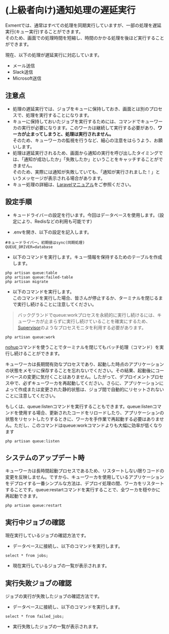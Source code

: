 # (上級者向け)通知処理の遅延実行
Exmentでは、通常はすべての処理を同期実行していますが、一部の処理を遅延実行(キュー実行)することができます。  
そのため、画面での処理時間を短縮し、時間のかかる処理を後ほど実行することができます。  

現在、以下の処理が遅延実行に対応しています。

- メール送信
- Slack送信
- Microsoft送信

## 注意点
- 処理の遅延実行では、ジョブをキューに保持しておき、画面とは別のプロセスで、処理を実行することになります。  
- キューに保持しておいたジョブを実行するためには、コマンドでキューワーカの実行が必要になります。このワーカは継続して実行する必要があり、**ワーカが止まってしまうと、処理は実行されません。**  
そのため、キューワーカの監視を行うなど、細心の注意をはらうよう、お願いします。
- 処理は遅延実行されるため、画面から通知の実行を呼び出したタイミングでは、「通知が成功したか」「失敗したか」ということをキャッチすることができません。  
そのため、実際には通知が失敗していても、「通知が実行されました！」というメッセージが表示される場合があります。
- キュー処理の詳細は、[Laravelマニュアル](https://readouble.com/laravel/10.x/ja/queues.html)をご参照ください。


## 設定手順
- キュードライバーの設定を行います。今回はデータベースを使用します。（設定により、Redisなどの利用も可能です）

- .envを開き、以下の設定を記入します。

```
#キュードライバー。初期値はsync(同期処理)
QUEUE_DRIVER=database
```

- 以下のコマンドを実行します。キュー情報を保持するためのテーブルを作成します。

```
php artisan queue:table
php artisan queue:failed-table
php artisan migrate
```

- 以下のコマンドを実行します。  
このコマンドを実行した場合、皆さんが停止するか、ターミナルを閉じるまで実行し続けることに注意してください。

> バックグランドでqueue:workプロセスを永続的に実行し続けるには、キューワーカが止まらずに実行し続けていることを確実にするため、[Supervisor](https://readouble.com/laravel/6.x/ja/queues.html#supervisor-configuration)のようなプロセスモニタを利用する必要があります。

```
php artisan queue:work
```

[nohup](https://xtech.nikkei.com/it/article/COLUMN/20060227/230850/)コマンドを使うことでターミナルを閉じてもバッチ処理（コマンド）を実行し続けることができます。


キューワーカは長期間有効なプロセスであり、起動した時点のアプリケーションの状態をメモリに保存することを忘れないでください。その結果、起動後にコードベースの変更に気付くことはありません。したがって、デプロイメントプロセス中で、必ずキューワーカを再起動してください。さらに、アプリケーションによって作成または変更された静的状態は、ジョブ間で自動的にリセットされないことに注意してください。  

もしくは、queue:listenコマンドを実行することもできます。queue:listenコマンドを使用する場合、更新されたコードをリロードしたり、アプリケーションの状態をリセットしたりするときに、ワーカを手作業で再起動する必要はありません。ただし、このコマンドはqueue:workコマンドよりも大幅に効率が低くなります

```
php artisan queue:listen
```

## システムのアップデート時
キューワーカは長時間起動プロセスであるため、リスタートしない限りコードの変更を反映しません。ですから、キューワーカを使用しているアプリケーションをデプロイする一番シンプルな方法は、デプロイ処理の間、ワーカをリスタートすることです。queue:restartコマンドを実行することで、全ワーカを穏やかに再起動できます。

```
php artisan queue:restart
```


## 実行中ジョブの確認
現在実行しているジョブの確認方法です。

- データベースに接続し、以下のコマンドを実行します。

```
select * from jobs;
```

- 現在実行しているジョブの一覧が表示されます。


## 実行失敗ジョブの確認
ジョブの実行が失敗したジョブの確認方法です。

- データベースに接続し、以下のコマンドを実行します。

```
select * from failed_jobs;
```

- 実行失敗したジョブの一覧が表示されます。
